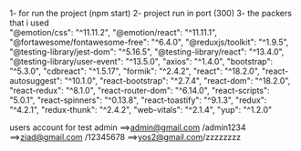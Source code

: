 1- for run the project (npm start)
2- project run in port (300)
3- the packers that i used     
    "@emotion/css": "^11.11.2",
    "@emotion/react": "^11.11.1",
    "@fortawesome/fontawesome-free": "^6.4.0",
    "@reduxjs/toolkit": "^1.9.5",
    "@testing-library/jest-dom": "^5.16.5",
    "@testing-library/react": "^13.4.0",
    "@testing-library/user-event": "^13.5.0",
    "axios": "^1.4.0",
    "bootstrap": "^5.3.0",
    "cdbreact": "^1.5.17",
    "formik": "^2.4.2",
    "react": "^18.2.0",
    "react-autosuggest": "^10.1.0",
    "react-bootstrap": "^2.7.4",
    "react-dom": "^18.2.0",
    "react-redux": "^8.1.0",
    "react-router-dom": "^6.14.0",
    "react-scripts": "5.0.1",
    "react-spinners": "^0.13.8",
    "react-toastify": "^9.1.3",
    "redux": "^4.2.1",
    "redux-thunk": "^2.4.2",
    "web-vitals": "^2.1.4",
    "yup": "^1.2.0"  



users account for test 
admin ==>admin@gmail.com /admin1234
 ==>ziad@gmail.com /12345678
 ==>yos2@gmail.com/zzzzzzzz
